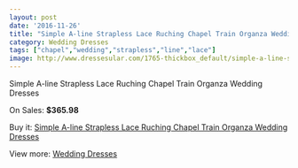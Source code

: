 ```yaml
---
layout: post
date: '2016-11-26'
title: "Simple A-line Strapless Lace Ruching Chapel Train Organza Wedding Dresses"
category: Wedding Dresses
tags: ["chapel","wedding","strapless","line","lace"]
image: http://www.dressesular.com/1765-thickbox_default/simple-a-line-strapless-lace-ruching-chapel-train-organza-wedding-dresses.jpg
---
```

Simple A-line Strapless Lace Ruching Chapel Train Organza Wedding Dresses

On Sales: **$365.98**
<a href="https://www.dressesular.com/wedding-dresses/642-simple-a-line-strapless-lace-ruching-chapel-train-organza-wedding-dresses.html"><amp-img layout="responsive" width="600" height="600" src="//www.dressesular.com/1765-thickbox_default/simple-a-line-strapless-lace-ruching-chapel-train-organza-wedding-dresses.jpg" alt="Simple A-line Strapless Lace Ruching Chapel Train Organza Wedding Dresses 0" /></a>
<a href="https://www.dressesular.com/wedding-dresses/642-simple-a-line-strapless-lace-ruching-chapel-train-organza-wedding-dresses.html"><amp-img layout="responsive" width="600" height="600" src="//www.dressesular.com/1766-thickbox_default/simple-a-line-strapless-lace-ruching-chapel-train-organza-wedding-dresses.jpg" alt="Simple A-line Strapless Lace Ruching Chapel Train Organza Wedding Dresses 1" /></a>

Buy it: [Simple A-line Strapless Lace Ruching Chapel Train Organza Wedding Dresses](https://www.dressesular.com/wedding-dresses/642-simple-a-line-strapless-lace-ruching-chapel-train-organza-wedding-dresses.html "Simple A-line Strapless Lace Ruching Chapel Train Organza Wedding Dresses")

View more: [Wedding Dresses](https://www.dressesular.com/3-wedding-dresses "Wedding Dresses")